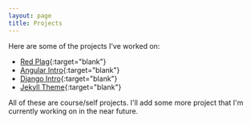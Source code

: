 ```yaml
---
layout: page
title: Projects
---
```


Here are some of the projects I've worked on:
- [Red Plag](https://github.com/atin/Red-Plag){:target="blank"}
- [Angular Intro](/AngularOutlab){:target="blank"}
- [Django Intro](https://github.com/atin/Swaggy){:target="blank"}
- [Jekyll Theme](https://github.com/atin/jekyll_theme_1017){:target="blank"}

All of these are course/self projects. I'll add some more project that I'm currently working on in the near future.
